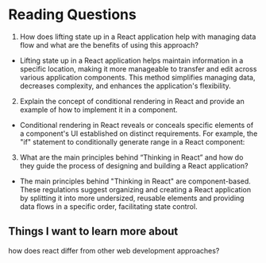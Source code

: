 # Reading Questions

1. How does lifting state up in a React application help with managing data flow and what are the benefits of using this approach?

- Lifting state up in a React application helps maintain information in a specific location, making it more manageable to transfer and edit across various application components. This method simplifies managing data, decreases complexity, and enhances the application's flexibility.

2. Explain the concept of conditional rendering in React and provide an example of how to implement it in a component.


- Conditional rendering in React reveals or conceals specific elements of a component's UI established on distinct requirements. For example, the "if" statement to conditionally generate range in a React component:

3. What are the main principles behind “Thinking in React” and how do they guide the process of designing and building a React application?

- The main principles behind "Thinking in React" are component-based. These regulations suggest organizing and creating a React application by splitting it into more undersized, reusable elements and providing data flows in a specific order, facilitating state control.

## Things I want to learn more about

how does react differ from other web development approaches?